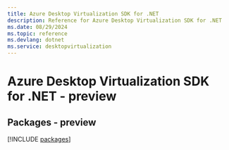 ```yaml
---
title: Azure Desktop Virtualization SDK for .NET
description: Reference for Azure Desktop Virtualization SDK for .NET
ms.date: 08/29/2024
ms.topic: reference
ms.devlang: dotnet
ms.service: desktopvirtualization
---
```

# Azure Desktop Virtualization SDK for .NET - preview
## Packages - preview
[!INCLUDE [packages](desktop-virtualization-index.md)]